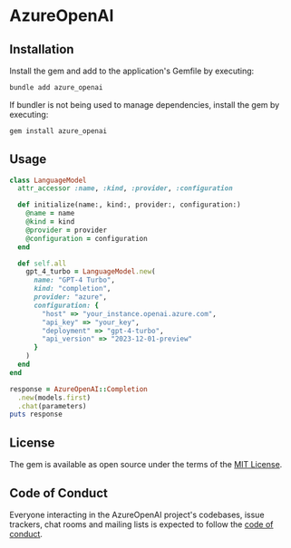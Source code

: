 # AzureOpenAI

## Installation

Install the gem and add to the application's Gemfile by executing:

```sh
bundle add azure_openai
```

If bundler is not being used to manage dependencies, install the gem by executing:

```sh
gem install azure_openai
```

## Usage

```ruby
class LanguageModel
  attr_accessor :name, :kind, :provider, :configuration

  def initialize(name:, kind:, provider:, configuration:)
    @name = name
    @kind = kind
    @provider = provider
    @configuration = configuration
  end

  def self.all
    gpt_4_turbo = LanguageModel.new(
      name: "GPT-4 Turbo",
      kind: "completion",
      provider: "azure",
      configuration: {
        "host" => "your_instance.openai.azure.com",
        "api_key" => "your_key",
        "deployment" => "gpt-4-turbo",
        "api_version" => "2023-12-01-preview"
      }
    )
  end
end

response = AzureOpenAI::Completion
  .new(models.first)
  .chat(parameters)
puts response
```

## License

The gem is available as open source under the terms of the [MIT License](https://opensource.org/licenses/MIT).

## Code of Conduct

Everyone interacting in the AzureOpenAI project's codebases, issue trackers, chat rooms and mailing lists is expected to follow the [code of conduct](https://github.com/[USERNAME]/azure_openai/blob/main/CODE_OF_CONDUCT.md).
